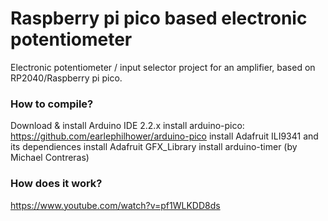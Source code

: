 # Raspberry pi pico based electronic potentiometer
Electronic potentiometer / input selector project for an amplifier, based on RP2040/Raspberry pi pico.

### How to compile?
Download & install Arduino IDE 2.2.x
install arduino-pico: https://github.com/earlephilhower/arduino-pico
install Adafruit ILI9341 and its dependiences
install Adafruit GFX_Library
install arduino-timer (by Michael Contreras)

### How does it work?
https://www.youtube.com/watch?v=pf1WLKDD8ds

